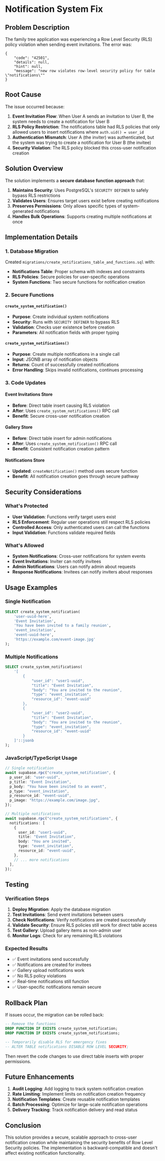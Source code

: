 # Notification System Fix

## Problem Description

The family tree application was experiencing a Row Level Security (RLS) policy violation when sending event invitations. The error was:

```
{
    "code": "42501",
    "details": null,
    "hint": null,
    "message": "new row violates row-level security policy for table \"notifications\""
}
```

## Root Cause

The issue occurred because:

1. **Event Invitation Flow**: When User A sends an invitation to User B, the system needs to create a notification for User B
2. **RLS Policy Restriction**: The notifications table had RLS policies that only allowed users to insert notifications where `auth.uid() = user_id`
3. **Authentication Mismatch**: User A (the inviter) was authenticated, but the system was trying to create a notification for User B (the invitee)
4. **Security Violation**: The RLS policy blocked this cross-user notification creation

## Solution Overview

The solution implements a **secure database function approach** that:

1. **Maintains Security**: Uses PostgreSQL's `SECURITY DEFINER` to safely bypass RLS restrictions
2. **Validates Users**: Ensures target users exist before creating notifications
3. **Preserves Permissions**: Only allows specific types of system-generated notifications
4. **Handles Bulk Operations**: Supports creating multiple notifications at once

## Implementation Details

### 1. Database Migration

Created `migrations/create_notifications_table_and_functions.sql` with:

- **Notifications Table**: Proper schema with indexes and constraints
- **RLS Policies**: Secure policies for user-specific operations
- **System Functions**: Two secure functions for notification creation

### 2. Secure Functions

#### `create_system_notification()`

- **Purpose**: Create individual system notifications
- **Security**: Runs with `SECURITY DEFINER` to bypass RLS
- **Validation**: Checks user existence before creation
- **Parameters**: All notification fields with proper typing

#### `create_system_notifications()`

- **Purpose**: Create multiple notifications in a single call
- **Input**: JSONB array of notification objects
- **Returns**: Count of successfully created notifications
- **Error Handling**: Skips invalid notifications, continues processing

### 3. Code Updates

#### Event Invitations Store

- **Before**: Direct table insert causing RLS violation
- **After**: Uses `create_system_notifications()` RPC call
- **Benefit**: Secure cross-user notification creation

#### Gallery Store

- **Before**: Direct table insert for admin notifications
- **After**: Uses `create_system_notification()` RPC call
- **Benefit**: Consistent notification creation pattern

#### Notifications Store

- **Updated**: `createNotification()` method uses secure function
- **Benefit**: All notification creation goes through secure pathway

## Security Considerations

### What's Protected

- **User Validation**: Functions verify target users exist
- **RLS Enforcement**: Regular user operations still respect RLS policies
- **Controlled Access**: Only authenticated users can call the functions
- **Input Validation**: Functions validate required fields

### What's Allowed

- **System Notifications**: Cross-user notifications for system events
- **Event Invitations**: Inviter can notify invitees
- **Admin Notifications**: Users can notify admin about requests
- **Response Notifications**: Invitees can notify inviters about responses

## Usage Examples

### Single Notification

```sql
SELECT create_system_notification(
    'user-uuid-here',
    'Event Invitation',
    'You have been invited to a family reunion',
    'event_invitation',
    'event-uuid-here',
    'https://example.com/event-image.jpg'
);
```

### Multiple Notifications

```sql
SELECT create_system_notifications(
    '[
        {
            "user_id": "user1-uuid",
            "title": "Event Invitation",
            "body": "You are invited to the reunion",
            "type": "event_invitation",
            "resource_id": "event-uuid"
        },
        {
            "user_id": "user2-uuid",
            "title": "Event Invitation",
            "body": "You are invited to the reunion",
            "type": "event_invitation",
            "resource_id": "event-uuid"
        }
    ]'::jsonb
);
```

### JavaScript/TypeScript Usage

```typescript
// Single notification
await supabase.rpc("create_system_notification", {
  p_user_id: "user-uuid",
  p_title: "Event Invitation",
  p_body: "You have been invited to an event",
  p_type: "event_invitation",
  p_resource_id: "event-uuid",
  p_image: "https://example.com/image.jpg",
});

// Multiple notifications
await supabase.rpc("create_system_notifications", {
  notifications: [
    {
      user_id: "user1-uuid",
      title: "Event Invitation",
      body: "You are invited",
      type: "event_invitation",
      resource_id: "event-uuid",
    },
    // ... more notifications
  ],
});
```

## Testing

### Verification Steps

1. **Deploy Migration**: Apply the database migration
2. **Test Invitations**: Send event invitations between users
3. **Check Notifications**: Verify notifications are created successfully
4. **Validate Security**: Ensure RLS policies still work for direct table access
5. **Test Gallery**: Upload gallery items as non-admin user
6. **Monitor Logs**: Check for any remaining RLS violations

### Expected Results

- ✅ Event invitations send successfully
- ✅ Notifications are created for invitees
- ✅ Gallery upload notifications work
- ✅ No RLS policy violations
- ✅ Real-time notifications still function
- ✅ User-specific notifications remain secure

## Rollback Plan

If issues occur, the migration can be rolled back:

```sql
-- Remove the functions
DROP FUNCTION IF EXISTS create_system_notification;
DROP FUNCTION IF EXISTS create_system_notifications;

-- Temporarily disable RLS for emergency fixes
-- ALTER TABLE notifications DISABLE ROW LEVEL SECURITY;
```

Then revert the code changes to use direct table inserts with proper permissions.

## Future Enhancements

1. **Audit Logging**: Add logging to track system notification creation
2. **Rate Limiting**: Implement limits on notification creation frequency
3. **Notification Templates**: Create reusable notification templates
4. **Batch Processing**: Optimize for large-scale notification operations
5. **Delivery Tracking**: Track notification delivery and read status

## Conclusion

This solution provides a secure, scalable approach to cross-user notification creation while maintaining the security benefits of Row Level Security policies. The implementation is backward-compatible and doesn't affect existing notification functionality.
